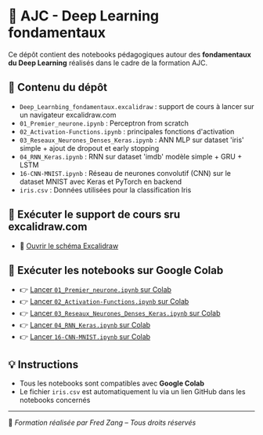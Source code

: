 # 🧠 AJC - Deep Learning fondamentaux

Ce dépôt contient des notebooks pédagogiques autour des **fondamentaux du Deep Learning** réalisés dans le cadre de la formation AJC.

## 📁 Contenu du dépôt

- `Deep_Learnbing_fondamentaux.excalidraw` : support de cours à lancer sur un navigateur excalidraw.com
- `01_Premier_neurone.ipynb` : Perceptron from scratch
- `02_Activation-Functions.ipynb` : principales fonctions d'activation
- `03_Reseaux_Neurones_Denses_Keras.ipynb` : ANN MLP sur dataset 'iris' simple + ajout de dropout et early stopping
- `04_RNN_Keras.ipynb` : RNN sur dataset 'imdb' modèle simple + GRU + LSTM
- `16-CNN-MNIST.ipynb` : Réseau de neurones convolutif (CNN) sur le dataset MNIST avec Keras et PyTorch en backend
- `iris.csv` : Données utilisées pour la classification Iris

## 🚀 Exécuter le support de cours sru excalidraw.com

- 🧠 [Ouvrir le schéma Excalidraw](https://excalidraw.com/#json=https://raw.githubusercontent.com/Fred-Zang/AJC-ML_etat_art/main/Deep_Learnbing_fondamentaux.excalidraw)

## 🚀 Exécuter les notebooks sur Google Colab

- 👉 [Lancer `01_Premier_neurone.ipynb` sur Colab](https://colab.research.google.com/github/Fred-Zang/AJC-Deep_Learning_fondamentaux/blob/main/01_Premier_neurone.ipynb)
- 👉 [Lancer `02_Activation-Functions.ipynb` sur Colab](https://colab.research.google.com/github/Fred-Zang/AJC-Deep_Learning_fondamentaux/blob/main/02_Activation-Functions.ipynb)
- 👉 [Lancer `03_Reseaux_Neurones_Denses_Keras.ipynb` sur Colab](https://colab.research.google.com/github/Fred-Zang/AJC-Deep_Learning_fondamentaux/blob/main/03_Reseaux_Neurones_Denses_Keras.ipynb)
- 👉 [Lancer `04_RNN_Keras.ipynb` sur Colab](https://colab.research.google.com/github/Fred-Zang/AJC-Deep_Learning_fondamentaux/blob/main/04_RNN_Keras.ipynb)
- 👉 [Lancer `16-CNN-MNIST.ipynb` sur Colab](https://colab.research.google.com/github/Fred-Zang/AJC-Deep_Learning_fondamentaux/blob/main/16-CNN-MNIST.ipynb)

## 💡 Instructions

- Tous les notebooks sont compatibles avec **Google Colab**
- Le fichier `iris.csv` est automatiquement lu via un lien GitHub dans les notebooks concernés

---

📌 *Formation réalisée par Fred Zang – Tous droits réservés*
